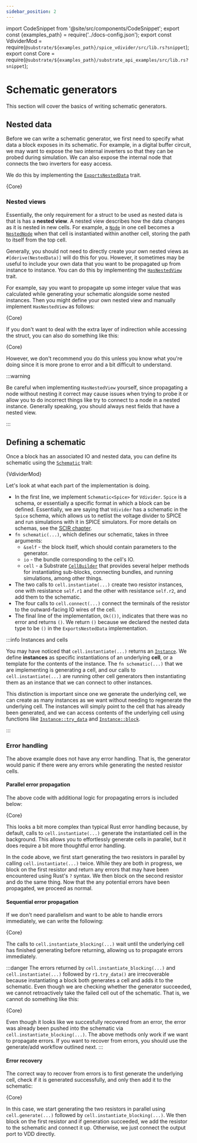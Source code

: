 ```yaml
---
sidebar_position: 2
---
```


import CodeSnippet from '@site/src/components/CodeSnippet';
export const {examples_path} = require('../docs-config.json');
export const VdividerMod = require(`@substrate/${examples_path}/spice_vdivider/src/lib.rs?snippet`);
export const Core = require(`@substrate/${examples_path}/substrate_api_examples/src/lib.rs?snippet`);

# Schematic generators

This section will cover the basics of writing schematic generators.

## Nested data

Before we can write a schematic generator, we first need to specify what data a block exposes in its 
schematic. For example, in a digital buffer circuit, we may want to expose the two internal inverters 
so that they can be probed during simulation. We can also expose the internal node that connects the 
two inverters for easy access.

We do this by implementing the [`ExportsNestedData`](https://api.substratelabs.io/substrate/schematic/trait.ExportsNestedData.html) trait.

<CodeSnippet language="rust" snippet="buffer-nested-data">{Core}</CodeSnippet>

### Nested views

Essentially, the only requirement for a struct to be used as nested data is that is has a **nested view**.
A nested view describes how the data changes as it is nested in new cells. For example, a [`Node`](https://api.substratelabs.io/substrate/io/struct.Node.html) 
in one cell becomes a [`NestedNode`](https://api.substratelabs.io/substrate/io/struct.NestedNode.html) 
when that cell is instantiated within another cell, storing the path to itself from the top cell.

Generally, you should not need to directly create your own nested views as `#[derive(NestedData)]` will do 
this for you. However, it sometimes may be useful to include your own data that you want to be propagated 
up from instance to instance. You can do this by implementing the 
[`HasNestedView`](https://api.substratelabs.io/substrate/schematic/trait.HasNestedView.html) trait.

For example, say you want to propagate up some integer value that was calculated while generating your schematic alongside some nested instances. Then you might define your own nested view and manually implement `HasNestedView` as follows:

<CodeSnippet language="rust" snippet="custom-nested-view">{Core}</CodeSnippet>

If you don't want to deal with the extra layer of indirection while accessing the struct, you can also do something like this:

<CodeSnippet language="rust" snippet="custom-nested-view">{Core}</CodeSnippet>

However, we don't recommend you do this unless you know what you're doing since it is more prone to error and a bit difficult to understand.

:::warning

Be careful when implementing `HasNestedView` yourself, since propagating a node without nesting it correct may cause issues when trying to probe it or allow you to do incorrect things like try to connect to a node in a nested instance. Generally speaking, you should always nest fields that have a nested view.

:::

## Defining a schematic

Once a block has an associated IO and nested data, you can define its schematic using the [`Schematic`](https://api.substratelabs.io/substrate/schematic/trait.Schematic.html) trait:

<CodeSnippet language="rust" snippet="vdivider-schematic">{VdividerMod}</CodeSnippet>

Let's look at what each part of the implementation is doing.
- In the first line, we implement `Schematic<Spice>` for `Vdivider`. `Spice` is a schema, or essentially a specific format in which a block can be defined. Essentially, we are saying that `Vdivider` has a schematic in the `Spice` schema, which allows us to netlist the voltage divider to SPICE and run simulations with it in SPICE simulators. For more details on schemas, see the [SCIR chapter](./scir.md).
- `fn schematic(...)`, which defines our schematic, takes in three arguments:
    - `&self` - the block itself, which should contain parameters to the generator.
    - `io` - the bundle corresponding to the cell's IO.
    - `cell` - a Substrate [`CellBuilder`](https://api.substratelabs.io/substrate/schematic/struct.CellBuilder.html) that provides several helper methods for instantiating sub-blocks, connecting bundles, and running simulations, among other things.
- The two calls to `cell.instantiate(...)` create two resistor instances, one with resistance `self.r1` and the other with resistance `self.r2`, and add them to the schematic.
- The four calls to `cell.connect(...)` connect the terminals of the resistor to the outward-facing IO wires of the cell.
- The final line of the implementation, `Ok(())`, indicates that there was no error and returns `()`. We return `()` because we declared the nested data type to be `()` in the `ExportsNestedData` implementation.

:::info Instances and cells

You may have noticed that `cell.instantiate(...)` returns an 
[`Instance`](https://api.substratelabs.io/substrate/schematic/struct.Instance.html). We define **instances** as specific instantiations of an underlying **cell**, or a template for the contents of the instance. The `fn schematic(...)` that we are implementing is generating a cell, and our calls to `cell.instantiate(...)` are running other cell generators then instantiating them as an instance that we can connect to other instances.

This distinction is important since one we generate the underlying cell, we can create as many instances as we want without needing to regenerate the underlying cell. The instances will simply point to the cell that has already been generated, and we can access contents of the underlying cell using functions like [`Instance::try_data`](https://api.substratelabs.io/substrate/schematic/struct.Instance.html#method.try_data) and [`Instance::block`](https://api.substratelabs.io/substrate/schematic/struct.Instance.html#method.block).

:::

### Error handling

The above example does not have any error handling. That is, the generator would panic if there were any errors
while generating the nested resistor cells. 

#### Parallel error propagation

The above code with additional logic for propagating errors is included below:

<CodeSnippet language="rust" snippet="vdivider-try-data-error-handling">{Core}</CodeSnippet>

This looks a bit more complex than typical Rust error handling because, by default, calls to `cell.instantiate(...)` generate the instantiated
cell in the background. This allows you to effortlessly generate cells in parallel, but it does 
require a bit more thoughtful error handling.

In the code above, we first start generating the two 
resistors in parallel by calling `cell.instantiate(...)` twice. While they are both in progress, we 
block on the first resistor and return any errors that may have been encountered using Rust's `?` syntax. 
We then block on the second resistor and do the same thing. Now that the any potential errors have been propagated, we proceed as normal.

#### Sequential error propagation

If we don't need parallelism and want to be able to handle errors immediately, we can write the following:

<CodeSnippet language="rust" snippet="vdivider-instantiate-blocking-error-handling">{Core}</CodeSnippet>

The calls to `cell.instantiate_blocking(...)` wait until the underlying cell has finished generating before returning, allowing us to propagate errors immediately.

:::danger
The errors returned by `cell.instantiate_blocking(...)` and `cell.instantiate(...)` followed by 
`r1.try_data()` are irrecoverable because instantiating a block both generates a cell and adds
it to the schematic. Even though we are checking whether the generator succeeded, we cannot
retroactively take the failed cell out of the schematic. That is, we cannot do something like this:

<CodeSnippet language="rust" snippet="vdivider-instantiate-blocking-bad">{Core}</CodeSnippet>

Even though it looks like we succesfully recovered from an error, the error was
already been pushed into the schematic via `cell.instantiate_blocking(...)`. 
The above methods only work if we want to propagate errors.
If you want to recover from errors, you should use the generate/add workflow outlined next.
:::

#### Error recovery

The correct way to recover from errors is to first generate the underlying cell, check if
it is generated successfully, and only then add it to the schematic:

<CodeSnippet language="rust" snippet="vdivider-generate-add-error-handling">{Core}</CodeSnippet>

In this case, we start generating the two resistors in parallel using `cell.generate(...)` followed by `cell.instantiate_blocking(...)`.
We then block on the first resistor and if generation succeeded, we add the resistor to the schematic and connect it up. Otherwise, we just connect the output port to VDD directly.
